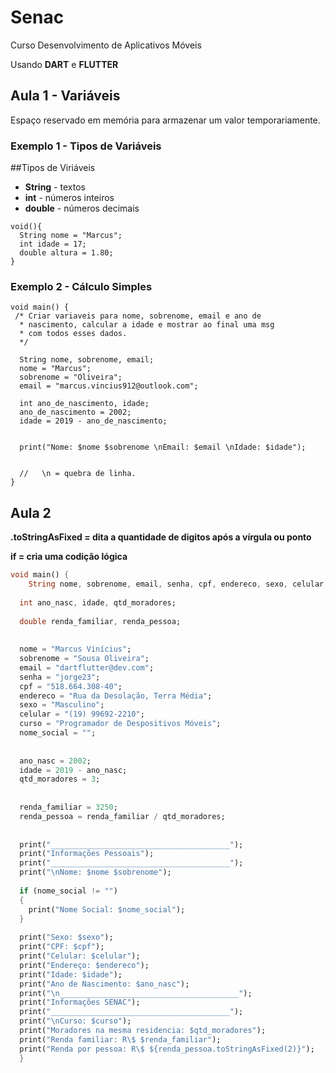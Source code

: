 # Senac
Curso Desenvolvimento de Aplicativos Móveis

Usando **DART** e **FLUTTER**

## Aula 1 - Variáveis

Espaço reservado em memória para armazenar um valor temporariamente.


### Exemplo 1 - Tipos de Variáveis

##Tipos de Viriáveis
- **String** - textos
- **int** - números inteiros
- **double** - números decimais

```
void(){
  String nome = "Marcus";
  int idade = 17;
  double altura = 1.80;
}
```

### Exemplo 2 - Cálculo Simples

```
void main() {
 /* Criar variaveis para nome, sobrenome, email e ano de 
  * nascimento, calcular a idade e mostrar ao final uma msg
  * com todos esses dados.
  */
  
  String nome, sobrenome, email;
  nome = "Marcus";
  sobrenome = "Oliveira";
  email = "marcus.vincius912@outlook.com";
      
  int ano_de_nascimento, idade;
  ano_de_nascimento = 2002;
  idade = 2019 - ano_de_nascimento;
  
  
  print("Nome: $nome $sobrenome \nEmail: $email \nIdade: $idade");
  
  
  //   \n = quebra de linha.
}
```





## Aula 2

**.toStringAsFixed = dita a quantidade de digitos após a vírgula ou ponto**

**if = cria uma codição lógica**

```dart
void main() {
	String nome, sobrenome, email, senha, cpf, endereco, sexo, celular, curso, nome_social;
  
  int ano_nasc, idade, qtd_moradores;
  
  double renda_familiar, renda_pessoa;
  
  
  nome = "Marcus Vinícius";
  sobrenome = "Sousa Oliveira";
  email = "dartflutter@dev.com";
  senha = "jorge23";
  cpf = "518.664.308-40";
  endereco = "Rua da Desolação, Terra Média";
  sexo = "Masculino";
  celular = "(19) 99692-2210";
  curso = "Programador de Despositivos Móveis";
  nome_social = "";
  
  
  ano_nasc = 2002;
  idade = 2019 - ano_nasc;
  qtd_moradores = 3;
  
  
  renda_familiar = 3250;
  renda_pessoa = renda_familiar / qtd_moradores;
  
  
  print("________________________________________");
  print("Informações Pessoais");
  print("________________________________________");
  print("\nNome: $nome $sobrenome");
  
  if (nome_social != "")
  {  
  	print("Nome Social: $nome_social");
  }
  
  print("Sexo: $sexo");
  print("CPF: $cpf");
  print("Celular: $celular");
  print("Endereço: $endereco");
  print("Idade: $idade");
  print("Ano de Nascimento: $ano_nasc");
  print("\n________________________________________");
  print("Informações SENAC");
  print("________________________________________");
  print("\nCurso: $curso");
  print("Moradores na mesma residencia: $qtd_moradores");
  print("Renda familiar: R\$ $renda_familiar");
  print("Renda por pessoa: R\$ ${renda_pessoa.toStringAsFixed(2)}");
  }
```
